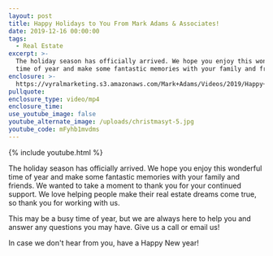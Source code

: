 ```yaml
---
layout: post
title: Happy Holidays to You From Mark Adams & Associates!
date: 2019-12-16 00:00:00
tags:
  - Real Estate
excerpt: >-
  The holiday season has officially arrived. We hope you enjoy this wonderful
  time of year and make some fantastic memories with your family and friends.
enclosure: >-
  https://vyralmarketing.s3.amazonaws.com/Mark+Adams/Videos/2019/Happy+Holidays+to+You+From+Mark+Adams+%26+Associates!+(3).mp4
pullquote:
enclosure_type: video/mp4
enclosure_time:
use_youtube_image: false
youtube_alternate_image: /uploads/christmasyt-5.jpg
youtube_code: mFyhb1mvdms
---
```


{% include youtube.html %}

The holiday season has officially arrived. We hope you enjoy this wonderful time of year and make some fantastic memories with your family and friends. We wanted to take a moment to thank you for your continued support. We love helping people make their real estate dreams come true, so thank you for working with us.

This may be a busy time of year, but we are always here to help you and answer any questions you may have. Give us a call or email us\!

In case we don't hear from you, have a Happy New year\!